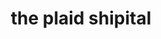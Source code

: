 ---
title: "the plaid shipital"
product_type: "plaid shirt"
is_women: 
is_men: true
is_unisex: true
is_variant: 
original_price: 40
sale_price: 25
color: "black"
sizes:
- size: "xxxs"
  stock: 0
- size: "xxs"
  stock: 0
- size: "xs"
  stock: 5
- size: "s"
  stock: 10
- size: "m"
  stock: 2
- size: "l"
  stock: 30
- size: "xl"
  stock: 1
- size: "xxl"
  stock: 4
- size: "xxxl"
  stock: 0

main_alt: "Our plaid is a modern take on the classic style."
description: "Our plaid is a modern take on the classic."
material: "100% hemp"
---